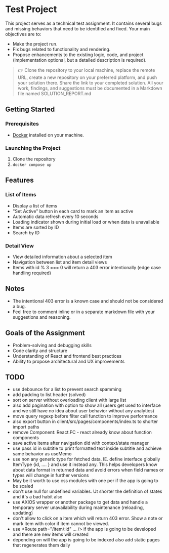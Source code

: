 # Test Project

This project serves as a technical test assignment. It contains several bugs and missing behaviors that need to be identified and fixed. Your main objectives are to:
 
- Make the project run.
- Fix bugs related to functionality and rendering.
- Propose enhancements to the existing logic, code, and project (implementation optional, but a detailed description is required). 

> 👉 Clone the repository to your local machine, replace the remote URL, create a new repository on your preferred platform, and push your solution there. Share the link to your completed solution. All your work, findings, and suggestions must be documented in a Markdown file named SOLUTION_REPORT.md

## Getting Started

### Prerequisites

- [Docker](https://www.docker.com/) installed on your machine.

### Launching the Project

1. Clone the repository
2. `docker compose up`

## Features

### List of Items

- Display a list of items
- "Set Active" button in each card to mark an item as active
- Automatic data refresh every 10 seconds
- Loading indicator shown during initial load or when data is unavailable
- Items are sorted by ID
- Search by ID

### Detail View

- View detailed information about a selected item
- Navigation between list and item detail views
- Items with id % 3 === 0 will return a 403 error intentionally (edge case handling required)

## Notes

- The intentional 403 error is a known case and should not be considered a bug.
- Feel free to comment inline or in a separate markdown file with your suggestions and reasoning.

## Goals of the Assignment

- Problem-solving and debugging skills
- Code clarity and structure
- Understanding of React and frontend best practices
- Ability to propose architectural and UX improvements

## TODO

- use debounce for a list to prevent search spamming
- add padding to list header (solved)
- sort on server without overloading client with large list
- also add pagination with option to show all (users get used to interface and we still have no idea about user behavior without any analytics)
- move query regexp before filter call function to improve performance
- also export button in client/src/pages/components/index.ts to shorter import paths
- remove Component: React.FC<any> - react already know about function components
- save active items after navigation did with context/state manager
- use pass id in subtitle to print formatted text inside subtitle and achieve same behavior as useMemo
- use non any generic type for fetched data. IE. define interface globally ItemType {id, .... } and use it instead any. This helps developers know about data format in returned data and avoid errors when field names or types will change in further versions
- May be it worth to use css modules with one per if the app is going to be scaled
- don't use null for undefined variables. Ut shorter the definition of states and it's a bad habit also
- use AXIOS wrapper or another package to get data and handle a temporary server unavailability during maintenance (reloading, updating)
- don't allow to click on a item which will return 403 error. Show a note or mark item with color if item cannot be viewed.
- use <Route path="/item/:id" ... /> if the app is going to be developed and there are new items will created
- depending on will the app is going to be indexed also add static pages that regenerates them daily 


